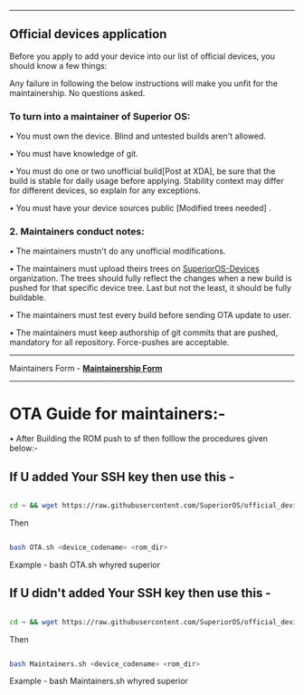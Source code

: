 ---------------------------------------------------------------------

## Official devices application

Before you apply to add your device into our list of official devices, you should know a few things:

Any failure in following the below instructions will make you unfit for the maintainership. No questions asked.

### To turn into a maintainer of Superior OS:

• You must own the device. Blind and untested builds aren't allowed.

• You must have knowledge of git.

• You must do one or two unofficial build[Post at XDA],  be sure that the build is stable for daily usage before applying. Stability context may differ for different devices, so explain for any exceptions.

• You must have your device sources public [Modified trees needed]  .


### 2. Maintainers conduct notes:

• The maintainers mustn't do any unofficial modifications.

• The maintainers must upload theirs trees on [SuperiorOS-Devices](https://github.com/SuperiorOS-Devices) organization. The trees should fully reflect the changes when a new build is pushed for that specific device tree. Last but not the least, it should be fully buildable.

• The maintainers must test every build before sending OTA update to user.

• The maintainers must keep authorship of git commits that are pushed, mandatory for all repository. Force-pushes are acceptable.

----------------------------------------------------------------------

Maintainers Form - [**Maintainership Form**](https://docs.google.com/forms/d/1catO6tXeNhqyrlybTki098oTJl-sztZzA3jzfQ1fRJw/viewform) 

-----------------------------------------------------------------------

OTA Guide for maintainers:-
======================

• After Building the ROM push to sf then folllow the procedures given below:-

If U added Your SSH key then use this -
-------------------------------------

```bash

cd ~ && wget https://raw.githubusercontent.com/SuperiorOS/official_devices/ten/OTA.sh

```

Then

```bash

bash OTA.sh <device_codename> <rom_dir>

```

Example - bash OTA.sh whyred superior



If U didn't added Your SSH key then use this -
--------------------------------------------------------------------------------

```bash

cd ~ && wget https://raw.githubusercontent.com/SuperiorOS/official_devices/ten/Maintainers.sh

```

Then

```bash

bash Maintainers.sh <device_codename> <rom_dir>

```

Example - bash Maintainers.sh whyred superior